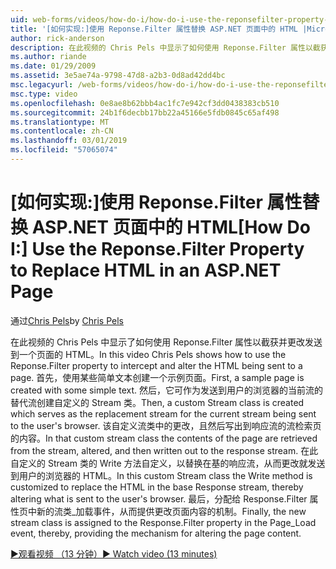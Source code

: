 ```yaml
---
uid: web-forms/videos/how-do-i/how-do-i-use-the-reponsefilter-property-to-replace-html-in-an-aspnet-page
title: '[如何实现:]使用 Reponse.Filter 属性替换 ASP.NET 页面中的 HTML |Microsoft Docs'
author: rick-anderson
description: 在此视频的 Chris Pels 中显示了如何使用 Reponse.Filter 属性以截获并更改发送到一个页面的 HTML。 首先，示例页创建 w...
ms.author: riande
ms.date: 01/29/2009
ms.assetid: 3e5ae74a-9798-47d8-a2b3-0d8ad42dd4bc
msc.legacyurl: /web-forms/videos/how-do-i/how-do-i-use-the-reponsefilter-property-to-replace-html-in-an-aspnet-page
msc.type: video
ms.openlocfilehash: 0e8ae8b62bbb4ac1fc7e942cf3dd0438383cb510
ms.sourcegitcommit: 24b1f6decbb17bb22a45166e5fdb0845c65af498
ms.translationtype: MT
ms.contentlocale: zh-CN
ms.lasthandoff: 03/01/2019
ms.locfileid: "57065074"
---
```

<a name="how-do-i-use-the-reponsefilter-property-to-replace-html-in-an-aspnet-page"></a><span data-ttu-id="fe8c5-104">[如何实现:]使用 Reponse.Filter 属性替换 ASP.NET 页面中的 HTML</span><span class="sxs-lookup"><span data-stu-id="fe8c5-104">[How Do I:] Use the Reponse.Filter Property to Replace HTML in an ASP.NET Page</span></span>
====================
<span data-ttu-id="fe8c5-105">通过[Chris Pels](https://twitter.com/chrispels)</span><span class="sxs-lookup"><span data-stu-id="fe8c5-105">by [Chris Pels](https://twitter.com/chrispels)</span></span>

<span data-ttu-id="fe8c5-106">在此视频的 Chris Pels 中显示了如何使用 Reponse.Filter 属性以截获并更改发送到一个页面的 HTML。</span><span class="sxs-lookup"><span data-stu-id="fe8c5-106">In this video Chris Pels shows how to use the Reponse.Filter property to intercept and alter the HTML being sent to a page.</span></span> <span data-ttu-id="fe8c5-107">首先，使用某些简单文本创建一个示例页面。</span><span class="sxs-lookup"><span data-stu-id="fe8c5-107">First, a sample page is created with some simple text.</span></span> <span data-ttu-id="fe8c5-108">然后，它可作为发送到用户的浏览器的当前流的替代流创建自定义的 Stream 类。</span><span class="sxs-lookup"><span data-stu-id="fe8c5-108">Then, a custom Stream class is created which serves as the replacement stream for the current stream being sent to the user's browser.</span></span> <span data-ttu-id="fe8c5-109">该自定义流类中的更改，且然后写出到响应流的流检索页的内容。</span><span class="sxs-lookup"><span data-stu-id="fe8c5-109">In that custom stream class the contents of the page are retrieved from the stream, altered, and then written out to the response stream.</span></span> <span data-ttu-id="fe8c5-110">在此自定义的 Stream 类的 Write 方法自定义，以替换在基的响应流，从而更改就发送到用户的浏览器的 HTML。</span><span class="sxs-lookup"><span data-stu-id="fe8c5-110">In this custom Stream class the Write method is customized to replace the HTML in the base Response stream, thereby altering what is sent to the user's browser.</span></span> <span data-ttu-id="fe8c5-111">最后，分配给 Response.Filter 属性页中新的流类\_加载事件，从而提供更改页面内容的机制。</span><span class="sxs-lookup"><span data-stu-id="fe8c5-111">Finally, the new stream class is assigned to the Response.Filter property in the Page\_Load event, thereby, providing the mechanism for altering the page content.</span></span>

[<span data-ttu-id="fe8c5-112">&#9654;观看视频 （13 分钟）</span><span class="sxs-lookup"><span data-stu-id="fe8c5-112">&#9654; Watch video (13 minutes)</span></span>](https://channel9.msdn.com/Blogs/ASP-NET-Site-Videos/how-do-i-use-the-reponsefilter-property-to-replace-html-in-an-aspnet-page)

